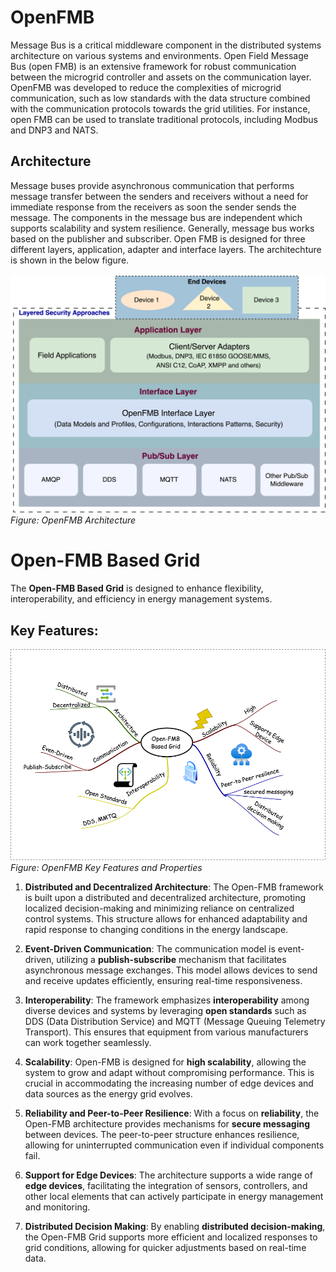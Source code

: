 # OpenFMB 

Message Bus is a critical middleware component in the distributed systems architecture on various systems and environments. Open Field Message Bus (open FMB) is an extensive framework for robust communication between the microgrid controller and assets on the communication layer. OpenFMB was developed to reduce the complexities of microgrid communication, such as low standards with the data structure combined with the communication protocols towards the grid utilities. For instance, open FMB can be used to translate traditional protocols, including Modbus and DNP3 and NATS. 

## Architecture 

Message buses provide asynchronous communication that performs message transfer between the senders and receivers without a need for immediate response from the receivers as soon the sender sends the message. The components in the message bus are independent which supports scalability and system resilience. Generally, message bus works based on the publisher and subscriber. Open FMB is designed for three different layers, application, adapter and interface layers. The architechture is shown in the below figure.

![alt text](image.png)
*Figure: OpenFMB Architecture*



# Open-FMB Based Grid

The **Open-FMB Based Grid** is designed to enhance flexibility, interoperability, and efficiency in energy management systems.

## Key Features:

![alt text](image-1.png)
*Figure: OpenFMB Key Features and Properties*

1. **Distributed and Decentralized Architecture**: The Open-FMB framework is built upon a distributed and decentralized architecture, promoting localized decision-making and minimizing reliance on centralized control systems. This structure allows for enhanced adaptability and rapid response to changing conditions in the energy landscape.

2. **Event-Driven Communication**: The communication model is event-driven, utilizing a **publish-subscribe** mechanism that facilitates asynchronous message exchanges. This model allows devices to send and receive updates efficiently, ensuring real-time responsiveness.

3. **Interoperability**: The framework emphasizes **interoperability** among diverse devices and systems by leveraging **open standards** such as DDS (Data Distribution Service) and MQTT (Message Queuing Telemetry Transport). This ensures that equipment from various manufacturers can work together seamlessly.

4. **Scalability**: Open-FMB is designed for **high scalability**, allowing the system to grow and adapt without compromising performance. This is crucial in accommodating the increasing number of edge devices and data sources as the energy grid evolves.

5. **Reliability and Peer-to-Peer Resilience**: With a focus on **reliability**, the Open-FMB architecture provides mechanisms for **secure messaging** between devices. The peer-to-peer structure enhances resilience, allowing for uninterrupted communication even if individual components fail.

6. **Support for Edge Devices**: The architecture supports a wide range of **edge devices**, facilitating the integration of sensors, controllers, and other local elements that can actively participate in energy management and monitoring.

7. **Distributed Decision Making**: By enabling **distributed decision-making**, the Open-FMB Grid supports more efficient and localized responses to grid conditions, allowing for quicker adjustments based on real-time data.




